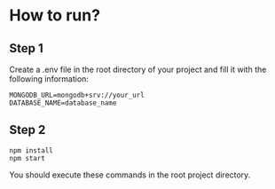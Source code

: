 # How to run?

## Step 1
Create a .env file in the root directory of your project and fill it with the following information:
```
MONGODB_URL=mongodb+srv://your_url
DATABASE_NAME=database_name
```

## Step 2
```
npm install
npm start
```
You should execute these commands in the root project directory.